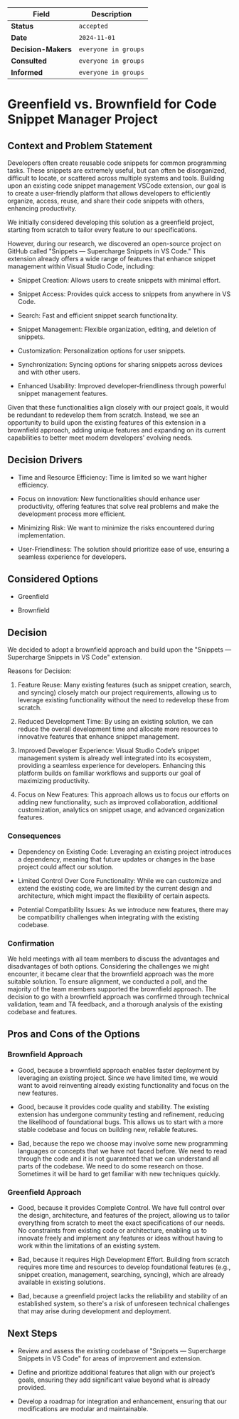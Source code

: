 | Field             | Description                                                                                                              |
|-------------------|--------------------------------------------------------------------------------------------------------------------------|
| **Status**        | `accepted `                                            |
| **Date**          | `2024-11-01`                                                                       |
| **Decision-Makers** | `everyone in groups`                                                                            |
| **Consulted**     | `everyone in groups` |
| **Informed**      | `everyone in groups`                    |

# Greenfield vs. Brownfield for Code Snippet Manager Project

  

## Context and Problem Statement

Developers often create reusable code snippets for common programming tasks. These snippets are extremely useful, but can often be disorganized, difficult to locate, or scattered across multiple systems and tools. Building upon an existing code snippet management VSCode extension, our goal is to create a user-friendly platform that allows developers to efficiently organize, access, reuse, and share their code snippets with others, enhancing productivity.

We initially considered developing this solution as a greenfield project, starting from scratch to tailor every feature to our specifications.

However, during our research, we discovered an open-source project on GitHub called "Snippets — Supercharge Snippets in VS Code." This extension already offers a wide range of features that enhance snippet management within Visual Studio Code, including:

-   Snippet Creation: Allows users to create snippets with minimal effort.
    
-   Snippet Access: Provides quick access to snippets from anywhere in VS Code.
    
-   Search: Fast and efficient snippet search functionality.
    
-   Snippet Management: Flexible organization, editing, and deletion of snippets.
    
-   Customization: Personalization options for user snippets.
    
-   Synchronization: Syncing options for sharing snippets across devices and with other users.
    
-   Enhanced Usability: Improved developer-friendliness through powerful snippet management features.
    

Given that these functionalities align closely with our project goals, it would be redundant to redevelop them from scratch. Instead, we see an opportunity to build upon the existing features of this extension in a brownfield approach, adding unique features and expanding on its current capabilities to better meet modern developers' evolving needs.

  
  

## Decision Drivers

-   Time and Resource Efficiency: Time is limited so we want higher efficiency.
    
-   Focus on innovation: New functionalities should enhance user productivity, offering features that solve real problems and make the development process more efficient.
    
-   Minimizing Risk: We want to minimize the risks encountered during implementation.
    
-   User-Friendliness: The solution should prioritize ease of use, ensuring a seamless experience for developers.
    

  

## Considered Options

-   Greenfield
    
-   Brownfield
    

  

  

## Decision

We decided to adopt a brownfield approach and build upon the "Snippets — Supercharge Snippets in VS Code" extension.

Reasons for Decision:

1.  Feature Reuse: Many existing features (such as snippet creation, search, and syncing) closely match our project requirements, allowing us to leverage existing functionality without the need to redevelop these from scratch.
    
2.  Reduced Development Time: By using an existing solution, we can reduce the overall development time and allocate more resources to innovative features that enhance snippet management.
    
3.  Improved Developer Experience: Visual Studio Code’s snippet management system is already well integrated into its ecosystem, providing a seamless experience for developers. Enhancing this platform builds on familiar workflows and supports our goal of maximizing productivity.
    
4.  Focus on New Features: This approach allows us to focus our efforts on adding new functionality, such as improved collaboration, additional customization, analytics on snippet usage, and advanced organization features.
    

### Consequences

-   Dependency on Existing Code: Leveraging an existing project introduces a dependency, meaning that future updates or changes in the base project could affect our solution.
    
-   Limited Control Over Core Functionality: While we can customize and extend the existing code, we are limited by the current design and architecture, which might impact the flexibility of certain aspects.
    
-   Potential Compatibility Issues: As we introduce new features, there may be compatibility challenges when integrating with the existing codebase.
    

  

### Confirmation

We held meetings with all team members to discuss the advantages and disadvantages of both options. Considering the challenges we might encounter, it became clear that the brownfield approach was the more suitable solution. To ensure alignment, we conducted a poll, and the majority of the team members supported the brownfield approach. The decision to go with a brownfield approach was confirmed through technical validation, team and TA feedback, and a thorough analysis of the existing codebase and features.

  

  

## Pros and Cons of the Options

### Brownfield Approach

-   Good, because a brownfield approach enables faster deployment by leveraging an existing project. Since we have limited time, we would want to avoid reinventing already existing functionality and focus on the new features.
    
-   Good, because it provides code quality and stability. The existing extension has undergone community testing and refinement, reducing the likelihood of foundational bugs. This allows us to start with a more stable codebase and focus on building new, reliable features.
    
-   Bad, because the repo we choose may involve some new programming languages or concepts that we have not faced before. We need to read through the code and it is not guaranteed that we can understand all parts of the codebase. We need to do some research on those. Sometimes it will be hard to get familiar with new techniques quickly.
    

  

### Greenfield Approach

-   Good, because it provides Complete Control. We have full control over the design, architecture, and features of the project, allowing us to tailor everything from scratch to meet the exact specifications of our needs. No constraints from existing code or architecture, enabling us to innovate freely and implement any features or ideas without having to work within the limitations of an existing system.
    
-   Bad, because it requires High Development Effort. Building from scratch requires more time and resources to develop foundational features (e.g., snippet creation, management, searching, syncing), which are already available in existing solutions.
    
-   Bad, because a greenfield project lacks the reliability and stability of an established system, so there's a risk of unforeseen technical challenges that may arise during development and deployment.
    

  

  

## Next Steps

-   Review and assess the existing codebase of "Snippets — Supercharge Snippets in VS Code" for areas of improvement and extension.
    
-   Define and prioritize additional features that align with our project’s goals, ensuring they add significant value beyond what is already provided.
    
-   Develop a roadmap for integration and enhancement, ensuring that our modifications are modular and maintainable.
